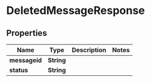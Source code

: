 

# DeletedMessageResponse


## Properties

| Name | Type | Description | Notes |
|------------ | ------------- | ------------- | -------------|
|**messageid** | **String** |  |  |
|**status** | **String** |  |  |



